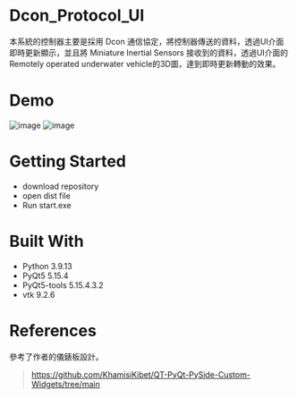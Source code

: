 # Dcon_Protocol_UI
本系統的控制器主要是採用 Dcon 通信協定，將控制器傳送的資料，透過UI介面即時更新顯示，並且將 Miniature Inertial Sensors 接收到的資料，透過UI介面的Remotely operated underwater vehicle的3D圖，達到即時更新轉動的效果。
# Demo
![image](https://github.com/strings143/dcon_protocol_ui/assets/73727207/9f1a73d1-9d07-4323-803e-51a494eebad1)
![image](https://github.com/strings143/dcon_protocol_ui/assets/73727207/30ee2c17-2325-43ba-9b87-061b21c982d5)
# Getting Started
* download repository 
* open dist file
* Run start.exe
# Built With
* Python 3.9.13
* PyQt5 5.15.4
* PyQt5-tools 5.15.4.3.2 
* vtk 9.2.6
# References
參考了作者的儀錶板設計。
> https://github.com/KhamisiKibet/QT-PyQt-PySide-Custom-Widgets/tree/main
